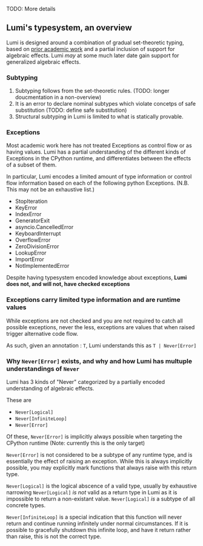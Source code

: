 TODO: More details

## Lumi's typesystem, an overview

Lumi is designed around a combination of gradual set-theoretic typing,
based on [prior academic work](https://www.irif.fr/~gc/papers/icfp17.pdf)
and a partial inclusion of support for algebraic effects.
Lumi *may* at some much later date gain support for generalized algebraic effects.


### Subtyping

1. Subtyping follows from the set-theoretic rules. (TODO: longer doucmentation in a non-overview)
2. It is an error to declare nominal subtypes which violate concetps of safe substitution (TODO: define safe substitution)
3. Structural subtyping in Lumi is limited to what is statically provable.

### Exceptions

Most academic work here has not treated Exceptions as control flow or as having values.
Lumi has a partial understanding of the different kinds of Exceptions in the CPython runtime, and
differentiates between the effects of a subset of them.

In particular, Lumi encodes a limited amount of type information or control flow information based on
each of the following python Exceptions. (N.B. This may not be an exhaustive list.)

- StopIteration
- KeyError
- IndexError
- GeneratorExit
- asyncio.CancelledError
- KeyboardInterrupt
- OverflowError
- ZeroDivisionError
- LookupError
- ImportError
- NotImplementedError

Despite having typesystem encoded knowledge about exceptions, **Lumi does not, and will not, have checked exceptions**

### Exceptions carry limited type information and are runtime values

While exceptions are not checked and you are not required to catch all possible exceptions, never the less, exceptions are values that when raised trigger alternative code flow.

As such, given an annotation : `T`, Lumi understands this as `T | Never[Error]`

### Why `Never[Error]` exists, and why and how Lumi has multuple understandings of `Never`

Lumi has 3 kinds of "Never" categorized by a partially encoded understanding of
algebraic effects.

These are

- `Never[Logical]`
- `Never[InfiniteLoop]`
- `Never[Error]`

Of these, `Never[Error]` is implicitly always possible when targeting the CPython
runtime (Note: currently this is the only target)

`Never[Error]` is not considered to be a subtype of any runtime type,
and is essentially the effect of raising an exception.
While this is always implicitly possible, you
may explicitly mark functions that always raise with this return type.

`Never[Logical]` is the logical abscence of a valid type, usually by exhaustive narrowing
`Never[Logical]` *is not* valid as a return type in Lumi as it is impossible to return a non-existant value.
`Never[Logical]` *is* a subtype of all concrete types.

`Never[InfiniteLoop]` is a special indication that this function will never return
and continue running infinitely under normal circumstances.
If it is possible to gracefully shutdown this infinite loop,
and have it return rather than raise, this is not the correct type.